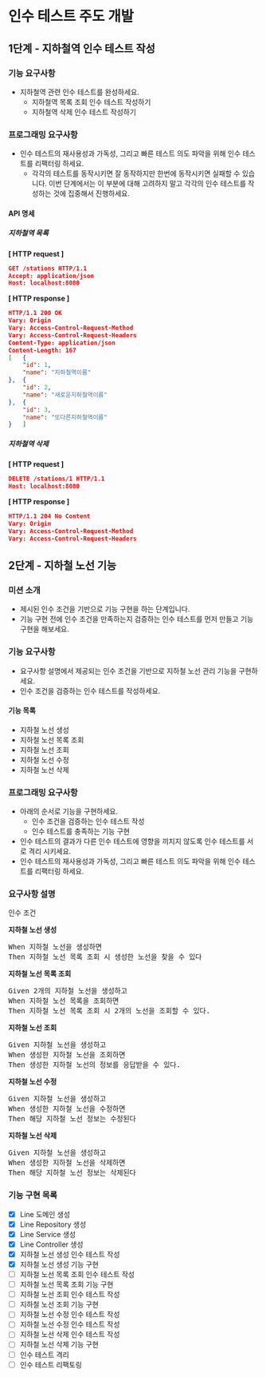 # 인수 테스트 주도 개발

## 1단계 - 지하철역 인수 테스트 작성

### 기능 요구사항
- 지하철역 관련 인수 테스트를 완성하세요.
    - 지하철역 목록 조회 인수 테스트 작성하기
    - 지하철역 삭제 인수 테스트 작성하기

### 프로그래밍 요구사항
- 인수 테스트의 재사용성과 가독성, 그리고 빠른 테스트 의도 파악을 위해 인수 테스트를 리팩터링 하세요.
    - 각각의 테스트를 동작시키면 잘 동작하지만 한번에 동작시키면 실패할 수 있습니다. 이번 단계에서는 이 부분에 대해 고려하지 말고 각각의 인수 테스트를 작성하는 것에 집중해서 진행하세요.

#### API 명세

##### 지하철역 목록

**[ HTTP request ]**
```json
GET /stations HTTP/1.1
Accept: application/json
Host: localhost:8080
```
**[ HTTP response ]**
```json
HTTP/1.1 200 OK
Vary: Origin
Vary: Access-Control-Request-Method
Vary: Access-Control-Request-Headers
Content-Type: application/json
Content-Length: 167
[   {
    "id": 1,
    "name": "지하철역이름"
},  {
    "id": 2,
    "name": "새로운지하철역이름"
},  {
    "id": 3,
    "name": "또다른지하철역이름"
}   ]
```

##### 지하철역 삭제

**[ HTTP request ]**
```json
DELETE /stations/1 HTTP/1.1
Host: localhost:8080
```
**[ HTTP response ]**
```json
HTTP/1.1 204 No Content
Vary: Origin
Vary: Access-Control-Request-Method
Vary: Access-Control-Request-Headers
```

## 2단계 - 지하철 노선 기능

### 미션 소개
- 제시된 인수 조건을 기반으로 기능 구현을 하는 단계입니다.
- 기능 구현 전에 인수 조건을 만족하는지 검증하는 인수 테스트를 먼저 만들고 기능구현을 해보세요.

### 기능 요구사항
- 요구사항 설명에서 제공되는 인수 조건을 기반으로 지하철 노선 관리 기능을 구현하세요.
- 인수 조건을 검증하는 인수 테스트를 작성하세요.

#### 기능 목록
- 지하철 노선 생성
- 지하철 노선 목록 조회
- 지하철 노선 조회
- 지하철 노선 수정
- 지하철 노선 삭제

### 프로그래밍 요구사항
- 아래의 순서로 기능을 구현하세요.
  - 인수 조건을 검증하는 인수 테스트 작성
  - 인수 테스트를 충족하는 기능 구현
- 인수 테스트의 결과가 다른 인수 테스트에 영향을 끼치지 않도록 인수 테스트를 서로 격리 시키세요.
- 인수 테스트의 재사용성과 가독성, 그리고 빠른 테스트 의도 파악을 위해 인수 테스트를 리팩터링 하세요.

### 요구사항 설명
인수 조건

**지하철 노선 생성**
<pre>
When 지하철 노선을 생성하면
Then 지하철 노선 목록 조회 시 생성한 노선을 찾을 수 있다
</pre>

**지하철 노선 목록 조회**
<pre>
Given 2개의 지하철 노선을 생성하고
When 지하철 노선 목록을 조회하면
Then 지하철 노선 목록 조회 시 2개의 노선을 조회할 수 있다.
</pre>
**지하철 노선 조회**
<pre>
Given 지하철 노선을 생성하고
When 생성한 지하철 노선을 조회하면
Then 생성한 지하철 노선의 정보를 응답받을 수 있다.
</pre>
**지하철 노선 수정**
<pre>
Given 지하철 노선을 생성하고
When 생성한 지하철 노선을 수정하면
Then 해당 지하철 노선 정보는 수정된다
</pre>
**지하철 노선 삭제**
<pre>
Given 지하철 노선을 생성하고
When 생성한 지하철 노선을 삭제하면
Then 해당 지하철 노선 정보는 삭제된다
</pre>

### 기능 구현 목록
- [x] Line 도메인 생성
- [x] Line Repository 생성
- [x] Line Service 생성
- [x] Line Controller 생성
- [x] 지하철 노선 생성 인수 테스트 작성
- [x] 지하철 노선 생성 기능 구현
- [ ] 지하철 노선 목록 조회 인수 테스트 작성
- [ ] 지하철 노선 목록 조회 기능 구현
- [ ] 지하철 노선 조회 인수 테스트 작성
- [ ] 지하철 노선 조회 기능 구현
- [ ] 지하철 노선 수정 인수 테스트 작성
- [ ] 지하철 노선 수정 인수 테스트 작성
- [ ] 지하철 노선 삭제 인수 테스트 작성
- [ ] 지하철 노선 삭제 기능 구현
- [ ] 인수 테스트 격리
- [ ] 인수 테스트 리팩토링
